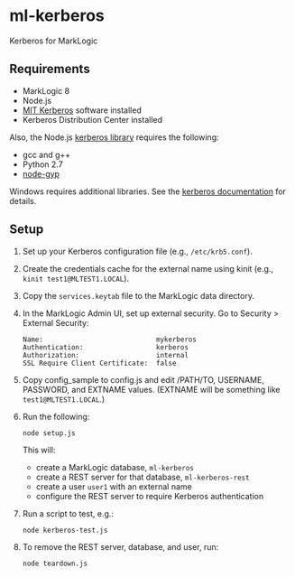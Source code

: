 # ml-kerberos

Kerberos for MarkLogic

## Requirements

- MarkLogic 8
- Node.js
- [MIT Kerberos](http://web.mit.edu/kerberos/dist/) software installed
- Kerberos Distribution Center installed

Also, the Node.js [kerberos library](https://www.npmjs.com/package/kerberos) requires the following:

- gcc and g++
- Python 2.7
- [node-gyp](https://github.com/nodejs/node-gyp)

Windows requires additional libraries. See the [kerberos documentation](https://www.npmjs.com/package/kerberos) for details.

## Setup

1. Set up your Kerberos configuration file (e.g., `/etc/krb5.conf`).

2. Create the credentials cache for the external name using kinit (e.g., `kinit test1@MLTEST1.LOCAL`).

3. Copy the `services.keytab` file to the MarkLogic data directory.

4. In the MarkLogic Admin UI, set up external security. Go to Security > External Security:
   ```
   Name:                            mykerberos
   Authentication:                  kerberos
   Authorization:                   internal
   SSL Require Client Certificate:  false
   ```
5. Copy config_sample to config.js and edit /PATH/TO, USERNAME, PASSWORD, and EXTNAME values. (EXTNAME will be something like `test1@MLTEST1.LOCAL`.)

6. Run the following:
   ```
   node setup.js
   ```
   This will:

   - create a MarkLogic database, `ml-kerberos`
   - create a REST server for that database, `ml-kerberos-rest`
   - create a user `user1` with an external name
   - configure the REST server to require Kerberos authentication

7. Run a script to test, e.g.:
   ```
   node kerberos-test.js
   ```
8. To remove the REST server, database, and user, run:

   ```
   node teardown.js
   ```
